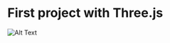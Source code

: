 # First project with Three.js
![Alt Text](https://media.giphy.com/media/ZvbKPZSarrDyqP13zI/giphy.gif)
